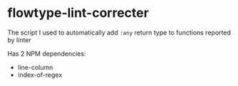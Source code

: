 # flowtype-lint-correcter
The script I used to automatically add `:any` return type to functions reported by linter


Has 2 NPM dependencies:
- line-column
- index-of-regex
